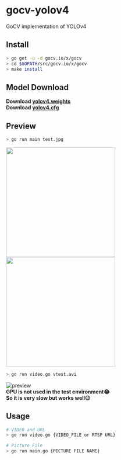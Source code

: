 # gocv-yolov4
GoCV implementation of YOLOv4

## Install
```sh
> go get -u -d gocv.io/x/gocv
> cd $GOPATH/src/gocv.io/x/gocv
> make install
```
## Model Download
**Download [yolov4.weights](https://github.com/AlexeyAB/darknet/releases/download/darknet_yolo_v3_optimal/yolov4.weights)**  
**Download [yolov4.cfg](https://raw.githubusercontent.com/AlexeyAB/darknet/master/cfg/yolov4.cfg)**

## Preview
```sh
> go run main test.jpg
```
<img src="https://github.com/gron1gh1/gocv-yolov4/blob/main/test.jpg" height="300">
<img src="https://github.com/gron1gh1/gocv-yolov4/blob/main/result.jpg" height="300">

```sh
> go run video.go vtest.avi
```
![preview](https://user-images.githubusercontent.com/41789633/99181680-4e1a4980-2773-11eb-8522-e3765cc9425c.gif)  
**GPU is not used in the test environment😂**  
**So it is very slow but works well😉**  

## Usage
```sh
# VIDEO and URL
> go run video.go {VIDEO_FILE or RTSP URL}

# Picture File
> go run main.go {PICTURE FILE NAME}
```
